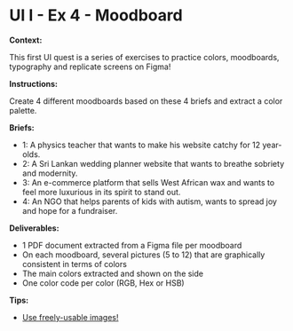 # UI I - Ex 4 - Moodboard

**Context:** 

This first UI quest is a series of exercises to practice colors, moodboards, typography and replicate screens on Figma!

**Instructions:** 

Create 4 different moodboards based on these 4 briefs and extract a color palette.

**Briefs:** 

- 1: A physics teacher that wants to make his website catchy for 12 year-olds.
- 2: A Sri Lankan wedding planner website that wants to breathe sobriety and modernity.
- 3: An e-commerce platform that sells West African wax and wants to feel more luxurious in its spirit to stand out.
- 4: An NGO that helps parents of kids with autism, wants to spread joy and hope for a fundraiser.

**Deliverables:** 

- 1 PDF document extracted from a Figma file per moodboard
- On each moodboard, several pictures (5 to 12) that are graphically consistent in terms of colors
- The main colors extracted and shown on the side
- One color code per color (RGB, Hex or HSB)

**Tips:** 

- [Use freely-usable images!](https://buffer.com/library/free-images/)
